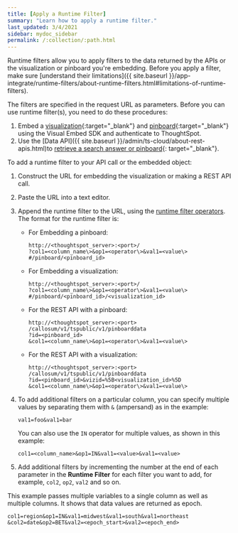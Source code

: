 ```yaml
---
title: [Apply a Runtime Filter]
summary: "Learn how to apply a runtime filter."
last_updated: 3/4/2021
sidebar: mydoc_sidebar
permalink: /:collection/:path.html
---
```

Runtime filters allow you to apply filters to the data returned by the APIs or the visualization or pinboard you're embedding. Before you apply a filter, make sure [understand their limitations]({{ site.baseurl }}/app-integrate/runtime-filters/about-runtime-filters.html#limitations-of-runtime-filters).

The filters are specified in the request URL as parameters. Before you can use runtime filter(s), you need to do these procedures:

1.  Embed a [visualization](https://docs.thoughtspot.com/visual-embed-sdk/release/en/?pageid=embed-a-viz){:target="_blank"} and [pinboard](https://docs.thoughtspot.com/visual-embed-sdk/release/en/?pageid=embed-pinboard){:target="_blank"} using the Visual Embed SDK and authenticate to ThoughtSpot.
2.  Use the [Data API]({{ site.baseurl }}/admin/ts-cloud/about-rest-apis.html)to [retrieve a search answer or pinboard](https://docs.thoughtspot.com/visual-embed-sdk/release/en/?pageid=embed-data-restapi){: target="_blank"}.

To add a runtime filter to your API call or the  embedded object:

1. Construct the URL for embedding the visualization or making a REST API call.
2. Paste the URL into a text editor.
3. Append the runtime filter to the URL, using the [runtime filter operators](runtime-filter-operators.html#).
   The format for the runtime filter is:
    -   For Embedding a pinboard:

        ```
        http://<thoughtspot_server>:<port>/
        ?col1=<column_name\>&op1=<operator\>&val1=<value\>
        #/pinboard/<pinboard_id>
        ```

    -   For Embedding a visualization:

        ```
        http://<thoughtspot_server>:<port>/
        ?col1=<column_name\>&op1=<operator\>&val1=<value\>
        #/pinboard/<pinboard_id>/<visualization_id>
        ```

    -   For the REST API with a pinboard:

        ```
        http://<thoughtspot_server>:<port>
        /callosum/v1/tspublic/v1/pinboarddata
        ?id=<pinboard_id>
        &col1=<column_name\>&op1=<operator\>&val1=<value\>
        ```

    -   For the REST API with a visualization:

        ```
        http://<thoughtspot_server>:<port>
        /callosum/v1/tspublic/v1/pinboarddata
        ?id=<pinboard_id>&vizid=%5B<visualization_id>%5D
        &col1=<column_name\>&op1=<operator\>&val1=<value\>
        ```

4. To add additional filters on a particular column, you can specify multiple values by separating them with `&` (ampersand) as in the example:

    ```
    val1=foo&val1=bar
    ```

    You can also use the `IN` operator for multiple values, as shown in this example:

    ```
    col1=<column_name>&op1=IN&val1=<value>&val1=<value>
    ```

5. Add additional filters by incrementing the number at the end of each parameter in the **Runtime Filter** for each filter you want to add, for example, `col2`, `op2`, `val2` and so on.

  This example passes multiple variables to a single column as well as multiple columns. It shows that data values are returned as epoch.

  ```
  col1=region&op1=IN&val1=midwest&val1=south&val1=northeast
  &col2=date&op2=BET&val2=<epoch_start>&val2=<epoch_end>
  ```
